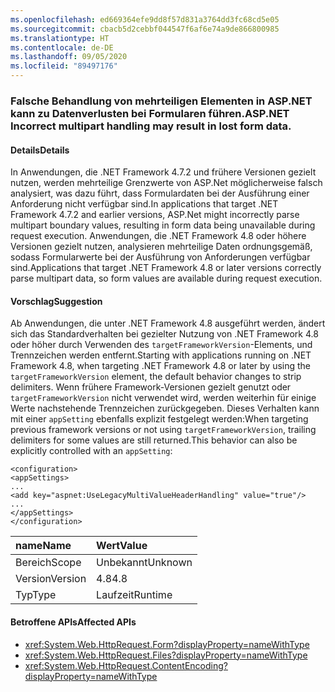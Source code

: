 ```yaml
---
ms.openlocfilehash: ed669364efe9dd8f57d831a3764dd3fc68cd5e05
ms.sourcegitcommit: cbacb5d2cebbf044547f6af6e74a9de866800985
ms.translationtype: HT
ms.contentlocale: de-DE
ms.lasthandoff: 09/05/2020
ms.locfileid: "89497176"
---
```

### <a name="aspnet-incorrect-multipart-handling-may-result-in-lost-form-data"></a><span data-ttu-id="0c153-101">Falsche Behandlung von mehrteiligen Elementen in ASP.NET kann zu Datenverlusten bei Formularen führen.</span><span class="sxs-lookup"><span data-stu-id="0c153-101">ASP.NET Incorrect multipart handling may result in lost form data.</span></span>

#### <a name="details"></a><span data-ttu-id="0c153-102">Details</span><span class="sxs-lookup"><span data-stu-id="0c153-102">Details</span></span>

<span data-ttu-id="0c153-103">In Anwendungen, die .NET Framework 4.7.2 und frühere Versionen gezielt nutzen, werden mehrteilige Grenzwerte von ASP.Net möglicherweise falsch analysiert, was dazu führt, dass Formulardaten bei der Ausführung einer Anforderung nicht verfügbar sind.</span><span class="sxs-lookup"><span data-stu-id="0c153-103">In applications that target .NET Framework 4.7.2 and earlier versions, ASP.Net might incorrectly parse multipart boundary values, resulting in form data being unavailable during request execution.</span></span> <span data-ttu-id="0c153-104">Anwendungen, die .NET Framework 4.8 oder höhere Versionen gezielt nutzen, analysieren mehrteilige Daten ordnungsgemäß, sodass Formularwerte bei der Ausführung von Anforderungen verfügbar sind.</span><span class="sxs-lookup"><span data-stu-id="0c153-104">Applications that target .NET Framework 4.8 or later versions correctly parse multipart data, so form values are available during request execution.</span></span>

#### <a name="suggestion"></a><span data-ttu-id="0c153-105">Vorschlag</span><span class="sxs-lookup"><span data-stu-id="0c153-105">Suggestion</span></span>

<span data-ttu-id="0c153-106">Ab Anwendungen, die unter .NET Framework 4.8 ausgeführt werden, ändert sich das Standardverhalten bei gezielter Nutzung von .NET Framework 4.8 oder höher durch Verwenden des <code>targetFrameworkVersion</code>-Elements, und Trennzeichen werden entfernt.</span><span class="sxs-lookup"><span data-stu-id="0c153-106">Starting with applications running on .NET Framework 4.8, when targeting .NET Framework 4.8 or later by using the <code>targetFrameworkVersion</code> element, the default behavior changes to strip delimiters.</span></span> <span data-ttu-id="0c153-107">Wenn frühere Framework-Versionen gezielt genutzt oder <code>targetFrameworkVersion</code> nicht verwendet wird, werden weiterhin für einige Werte nachstehende Trennzeichen zurückgegeben. Dieses Verhalten kann mit einer <code>appSetting</code> ebenfalls explizit festgelegt werden:</span><span class="sxs-lookup"><span data-stu-id="0c153-107">When targeting previous framework versions or not using <code>targetFrameworkVersion</code>, trailing delimiters for some values are still returned.This behavior can also be explicitly controlled with an <code>appSetting</code>:</span></span><pre><code class="lang-xml">&lt;configuration&gt;&#13;&#10;&lt;appSettings&gt;&#13;&#10;...&#13;&#10;&lt;add key=&quot;aspnet:UseLegacyMultiValueHeaderHandling&quot;  value=&quot;true&quot;/&gt;&#13;&#10;...&#13;&#10;&lt;/appSettings&gt;&#13;&#10;&lt;/configuration&gt;&#13;&#10;</code></pre>

| <span data-ttu-id="0c153-108">name</span><span class="sxs-lookup"><span data-stu-id="0c153-108">Name</span></span>    | <span data-ttu-id="0c153-109">Wert</span><span class="sxs-lookup"><span data-stu-id="0c153-109">Value</span></span>       |
|:--------|:------------|
| <span data-ttu-id="0c153-110">Bereich</span><span class="sxs-lookup"><span data-stu-id="0c153-110">Scope</span></span>   |<span data-ttu-id="0c153-111">Unbekannt</span><span class="sxs-lookup"><span data-stu-id="0c153-111">Unknown</span></span>|
|<span data-ttu-id="0c153-112">Version</span><span class="sxs-lookup"><span data-stu-id="0c153-112">Version</span></span>|<span data-ttu-id="0c153-113">4.8</span><span class="sxs-lookup"><span data-stu-id="0c153-113">4.8</span></span>|
|<span data-ttu-id="0c153-114">Typ</span><span class="sxs-lookup"><span data-stu-id="0c153-114">Type</span></span>|<span data-ttu-id="0c153-115">Laufzeit</span><span class="sxs-lookup"><span data-stu-id="0c153-115">Runtime</span></span>|

#### <a name="affected-apis"></a><span data-ttu-id="0c153-116">Betroffene APIs</span><span class="sxs-lookup"><span data-stu-id="0c153-116">Affected APIs</span></span>

- <xref:System.Web.HttpRequest.Form?displayProperty=nameWithType>
- <xref:System.Web.HttpRequest.Files?displayProperty=nameWithType>
- <xref:System.Web.HttpRequest.ContentEncoding?displayProperty=nameWithType>

<!--

#### Affected APIs

- `P:System.Web.HttpRequest.Form`
- `P:System.Web.HttpRequest.Files`
- `P:System.Web.HttpRequest.ContentEncoding`

-->
